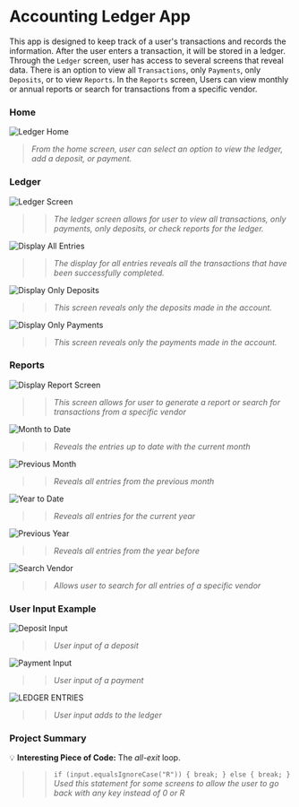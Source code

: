 # Accounting Ledger App
This app is designed to keep track of a user's transactions and records the information. After the user enters a
transaction, it will be stored in a ledger. Through the `Ledger` screen, user has access to several screens that
reveal data. There is an option to view all `Transactions`, only `Payments`, only `Deposits`, or to view `Reports`.
In the `Reports` screen, Users can view monthly or annual reports or search for transactions from a specific vendor.




### Home
![Ledger Home](src/main/resources/LedgerHome.png)
> *From the home screen, user can select an option to view the ledger, add a deposit, or payment.*





### Ledger
![Ledger Screen](src/main/resources/LedgerScreen.png)
>> *The ledger screen allows for user to view all transactions, only payments, only deposits, or check reports for the ledger.*

![Display All Entries](src/main/resources/DisplayAllEntriesScreen.png)
>> *The display for all entries reveals all the transactions that have been successfully completed.*

![Display Only Deposits](src/main/resources/AllDepositsScreen.png)
>> *This screen reveals only the deposits made in the account.*

![Display Only Payments](src/main/resources/AllPaymentScreen.png)
>> *This screen reveals only the payments made in the account.*





### Reports
![Display Report Screen](src/main/resources/ReportScreen.png)
>> *This screen allows for user to generate a report or search for transactions from a specific vendor*

![Month to Date](src/main/resources/MonthtoDateReport.png)
>> *Reveals the entries up to date with the current month*

![Previous Month](src/main/resources/PrevmonthReport.png)
>> *Reveals all entries from the previous month*

![Year to Date](src/main/resources/YeartoDateReport.png)
>> *Reveals all entries for the current year*

![Previous Year](src/main/resources/PreviousYearReport.png)
>> *Reveals all entries from the year before*

![Search Vendor](src/main/resources/SearchVendor.png)
>> *Allows user to search for all entries of a specific vendor*


### User Input Example
![Deposit Input](src/main/resources/DEPOSITINPUT.png)
>> *User input of a deposit*

![Payment Input](src/main/resources/PAYMENTINPUT.png)
>> *User input of a payment*

![LEDGER ENTRIES](src/main/resources/LEDGER.png)
>> *User input adds to the ledger*






### Project Summary


:bulb: **Interesting Piece of Code:** The *all-exit* loop.

>> `if (input.equalsIgnoreCase("R")) {
break;
} else {
break; }`
>> *Used this statement for some screens to allow the user to go back with any key instead of 0 or R*